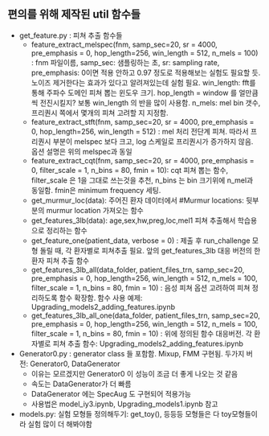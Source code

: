 ## 편의를 위해 제작된 util 함수들

- get_feature.py : 피쳐 추출 함수들
   - feature_extract_melspec(fnm, samp_sec=20, sr = 4000, pre_emphasis = 0, hop_length=256, win_length = 512, n_mels = 100) : fnm 파일이름, samp_sec: 샘플링하는 초, sr: sampling rate, pre_emphasis: 0이면 적용 안하고 0.97 정도로 적용해보는 실험도 필요할 듯. 노이즈 제거한다는 효과가 있다고 알려져있는데 실험 필요. win_length: fft를 통해 주파수 도메인 피쳐 뽑는 윈도우 크기. hop_length = window 를 얼만큼 씩 전진시킬지? 보통 win_length 의 반을 많이 사용함. n_mels: mel bin 갯수, 프리퀀시 쪽에서 몇개의 피쳐 고려할 지 지정함.
   - feature_extract_stft(fnm, samp_sec=20, sr = 4000, pre_emphasis = 0, hop_length=256, win_length = 512) : mel 처리 전단계 피쳐. 따라서 프리퀀시 부분이 melspec 보다 크고, log 스케일로 프리퀀시가 증가하지 않음. 옵션 설명은 위의 melspec과 동일
   - feature_extract_cqt(fnm, samp_sec=20, sr = 4000, pre_emphasis = 0, filter_scale = 1, n_bins = 80, fmin = 10): cqt 피쳐 뽑는 함수, filter_scale 은 1을 그대로 쓰는것을 추천, n_bins 는 bin 크기위에 n_mel과 동일함. fmin은 minimum frequency 세팅.
   - get_murmur_loc(data): 주어진 환자 데이터에서 #Murmur locations: 뒷부분의 murmur location 가져오는 함수
   - get_features_3lb(data): age,sex,hw,preg,loc,mel1 피쳐 추출해서 학습용으로 정리하는 함수
   - get_feature_one(patient_data, verbose = 0) : 제출 후 run_challenge 모형 돌릴 때, 각 환자별로 피쳐추출 필요. 앞의 get_features_3lb 대응 버전의 한 환자 피쳐 추출 함수
   - get_features_3lb_all(data_folder, patient_files_trn, samp_sec=20, pre_emphasis = 0, hop_length=256, win_length = 512, n_mels = 100, filter_scale = 1, n_bins = 80, fmin = 10) : 음성 피쳐 옵션 고려하여 피쳐 정리하도록 함수 확장함. 함수 사용 예제: Upgrading_models2_adding_features.ipynb
   - get_features_3lb_all_one(data_folder, patient_files_trn, samp_sec=20, pre_emphasis = 0, hop_length=256, win_length = 512, n_mels = 100, filter_scale = 1, n_bins = 80, fmin = 10) : 위에 정의된 함수 대응버전. 각 환자별로 피쳐 추출 함수: Upgrading_models2_adding_features.ipynb   
- Generator0.py : generator class 들 포함함. Mixup, FMM 구현됨. 두가지 버전: Generator0, DataGenerator
   - 이유는 모르겠지만 Generator0 이 성능이 조금 더 좋게 나오는 것 같음
   - 속도는 DataGenerator가 더 빠름
   - DataGenerator 에는 SpecAug 도 구현되어 적용가능
   - 사용법은 model_iy3.ipynb, Upgrading_models1.ipynb 참고   
- models.py: 실험 모형들 정의해두기: get_toy(), 등등등 모형들은 다 toy모형들이라 실험 많이 더 해봐야함